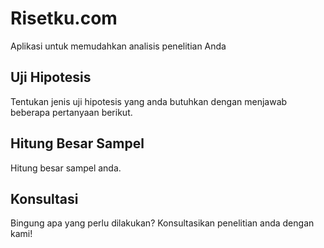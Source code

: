 # Risetku.com

Aplikasi untuk memudahkan analisis penelitian Anda

## Uji Hipotesis

Tentukan jenis uji hipotesis yang anda butuhkan dengan menjawab beberapa pertanyaan berikut. 

## Hitung Besar Sampel

Hitung besar sampel anda.

## Konsultasi

Bingung apa yang perlu dilakukan? Konsultasikan penelitian anda dengan kami!